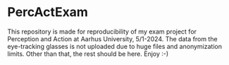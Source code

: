 # PercActExam
This repository is made for reproducibility of my exam project for Perception and Action at Aarhus University, 5/1-2024. 
The data from the eye-tracking glasses is not uploaded due to huge files and anonymization limits. Other than that, the rest should be here. Enjoy :-)
